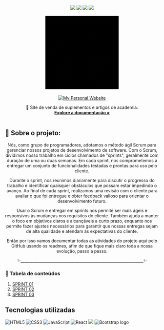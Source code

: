 <div align="center">
  <img src="https://img.shields.io/github/issues/EmpyreanSupplements/SiteDaLoja?style=for-the-badge"/>
  <img src="https://img.shields.io/github/forks/EmpyreanSupplements/SiteDaLoja?style=for-the-badge"/>
  <img src="https://img.shields.io/github/stars/EmpyreanSupplements/SiteDaLoja?style=for-the-badge"/>
  <img src="https://img.shields.io/github/license/EmpyreanSupplements/SiteDaLoja?style=for-the-badge"/>
</div>

<br />


<div align="center">
  <a href="https://github.com/othneildrew/Best-README-Template">
    <img src="/ReadmeProjeto/gif-modelo-3.gif" alt="Logo" height="240">
  </a>
  
  <br>
  <br>
  
  <a href="https://www.gsuplementos.com.br/?gclid=Cj0KCQjwtsCgBhDEARIsAE7RYh0LkO-9Ig4E4ty0kIjSGLE5Aezj3TOc5ORauhnIZNML_ohPRXrYnPwaAkKBEALw_wcB">
      <img alt="My Personal Website" src="https://img.shields.io/static/v1?color=%237733ff&label=Website&message=EmpyreanSupplements&style=flat&logo=amp&logoColor=ffffff&labelColor=334155">
    </a>

  <p align="center">
    💜 Site de venda de suplementos e artigos de academia.
    <br />
    <a href="./DOCS.md"><strong>Explore a documentação »</strong></a>
    <br />
    <br />
  </p>
</div>


 
## 🎯 Sobre o projeto:

<div align="center">
Nós, como grupo de programadores, adotamos o método ágil Scrum para gerenciar nossos projetos de desenvolvimento de software. Com o Scrum, dividimos nosso trabalho em ciclos chamados de "sprints", geralmente com duração de uma ou duas semanas. Em cada sprint, nos comprometemos a entregar um conjunto de funcionalidades testadas e prontas para uso pelo cliente.

Durante o sprint, nos reunimos diariamente para discutir o progresso do trabalho e identificar quaisquer obstáculos que possam estar impedindo o avanço. Ao final de cada sprint, realizamos uma revisão com o cliente para avaliar o que foi entregue e obter feedback valioso para orientar o desenvolvimento futuro.

Usar o Scrum e entregar em sprints nos permite ser mais ágeis e responsivos às mudanças nos requisitos do cliente. Também ajuda a manter o foco em objetivos claros e alcançáveis ​​a curto prazo, enquanto nos permite fazer ajustes necessários para garantir que nossas entregas sejam de alta qualidade e atendam às expectativas do cliente.

Então por isso vamos documentar todas as atividades do projeto aqui pelo GitHub usando os readmes, afim de que fique mais claro toda a nossa evolução, passo a passo.
 <br/>
 

  ✨_______________________________________________________________✨
  <br>
</div>

  <summary><h3>📌 Tabela de conteúdos</h3></summary>
  <ol>
    <li><a href="https://github.com/GiovanaJoice/testeDePP/tree/main/PastVersions/Sprint01">SPRINT 01</a></li>
    <li><a href="https://github.com/GiovanaJoice/testeDePP/tree/main/PastVersions/Sprint02">SPRINT 02</a></li>
    <li><a href="https://github.com/GiovanaJoice/testeDePP/tree/main/PastVersions/Sprint03">SPRINT 03</a></li>
    
  </ol>
  
  
  ## Tecnologias utilizadas 

![HTML5](https://img.shields.io/badge/-HTML5-%23E44D27?style=flat-square&logo=html5&logoColor=ffffff)
![CSS3](https://img.shields.io/badge/-CSS3-%231572B6?style=flat-square&logo=css3)
![JavaScript](https://img.shields.io/badge/-JavaScript-%23F7DF1C?style=flat-square&logo=javascript&logoColor=000000&labelColor=%23F7DF1C&color=%23FFCE5A)
![React](https://img.shields.io/badge/-React-%23282C34?style=flat-square&logo=react)
<img src="https://webassets.mongodb.com/_com_assets/cms/mongodb-logo-rgb-j6w271g1xn.jpg" height="20px">
<img src="https://getbootstrap.com/docs/5.3/assets/brand/bootstrap-logo-shadow.png" alt="Bootstrap logo" height="25px">
  
